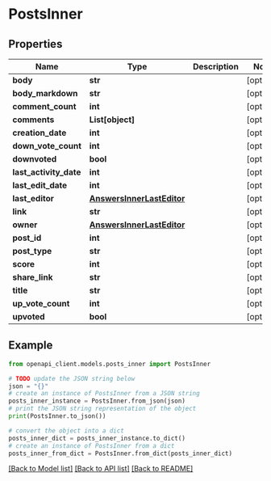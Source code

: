 # PostsInner


## Properties

Name | Type | Description | Notes
------------ | ------------- | ------------- | -------------
**body** | **str** |  | [optional] 
**body_markdown** | **str** |  | [optional] 
**comment_count** | **int** |  | [optional] 
**comments** | **List[object]** |  | [optional] 
**creation_date** | **int** |  | [optional] 
**down_vote_count** | **int** |  | [optional] 
**downvoted** | **bool** |  | [optional] 
**last_activity_date** | **int** |  | [optional] 
**last_edit_date** | **int** |  | [optional] 
**last_editor** | [**AnswersInnerLastEditor**](AnswersInnerLastEditor.md) |  | [optional] 
**link** | **str** |  | [optional] 
**owner** | [**AnswersInnerLastEditor**](AnswersInnerLastEditor.md) |  | [optional] 
**post_id** | **int** |  | [optional] 
**post_type** | **str** |  | [optional] 
**score** | **int** |  | [optional] 
**share_link** | **str** |  | [optional] 
**title** | **str** |  | [optional] 
**up_vote_count** | **int** |  | [optional] 
**upvoted** | **bool** |  | [optional] 

## Example

```python
from openapi_client.models.posts_inner import PostsInner

# TODO update the JSON string below
json = "{}"
# create an instance of PostsInner from a JSON string
posts_inner_instance = PostsInner.from_json(json)
# print the JSON string representation of the object
print(PostsInner.to_json())

# convert the object into a dict
posts_inner_dict = posts_inner_instance.to_dict()
# create an instance of PostsInner from a dict
posts_inner_from_dict = PostsInner.from_dict(posts_inner_dict)
```
[[Back to Model list]](../README.md#documentation-for-models) [[Back to API list]](../README.md#documentation-for-api-endpoints) [[Back to README]](../README.md)


